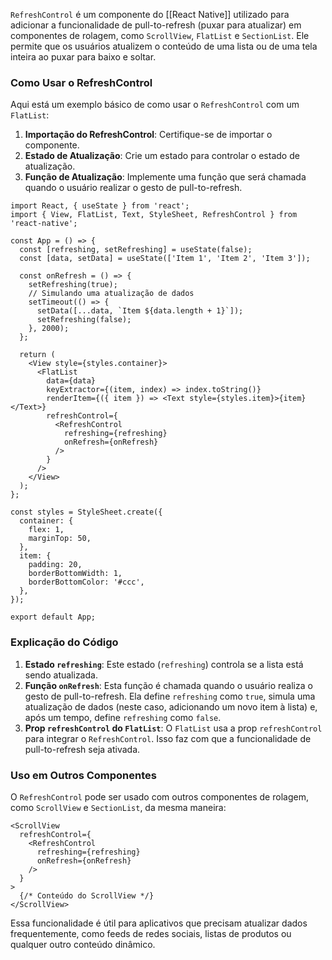 `RefreshControl` é um componente do [[React  Native]] utilizado para adicionar a funcionalidade de pull-to-refresh (puxar para atualizar) em componentes de rolagem, como `ScrollView`, `FlatList` e `SectionList`. Ele permite que os usuários atualizem o conteúdo de uma lista ou de uma tela inteira ao puxar para baixo e soltar.

### Como Usar o RefreshControl

Aqui está um exemplo básico de como usar o `RefreshControl` com um `FlatList`:

1. **Importação do RefreshControl**: Certifique-se de importar o componente.
2. **Estado de Atualização**: Crie um estado para controlar o estado de atualização.
3. **Função de Atualização**: Implemente uma função que será chamada quando o usuário realizar o gesto de pull-to-refresh.

```
import React, { useState } from 'react';
import { View, FlatList, Text, StyleSheet, RefreshControl } from 'react-native';

const App = () => {
  const [refreshing, setRefreshing] = useState(false);
  const [data, setData] = useState(['Item 1', 'Item 2', 'Item 3']);

  const onRefresh = () => {
    setRefreshing(true);
    // Simulando uma atualização de dados
    setTimeout(() => {
      setData([...data, `Item ${data.length + 1}`]);
      setRefreshing(false);
    }, 2000);
  };

  return (
    <View style={styles.container}>
      <FlatList
        data={data}
        keyExtractor={(item, index) => index.toString()}
        renderItem={({ item }) => <Text style={styles.item}>{item}</Text>}
        refreshControl={
          <RefreshControl
            refreshing={refreshing}
            onRefresh={onRefresh}
          />
        }
      />
    </View>
  );
};

const styles = StyleSheet.create({
  container: {
    flex: 1,
    marginTop: 50,
  },
  item: {
    padding: 20,
    borderBottomWidth: 1,
    borderBottomColor: '#ccc',
  },
});

export default App;
```

### Explicação do Código

1. **Estado `refreshing`**: Este estado (`refreshing`) controla se a lista está sendo atualizada.
2. **Função `onRefresh`**: Esta função é chamada quando o usuário realiza o gesto de pull-to-refresh. Ela define `refreshing` como `true`, simula uma atualização de dados (neste caso, adicionando um novo item à lista) e, após um tempo, define `refreshing` como `false`.
3. **Prop `refreshControl` do `FlatList`**: O `FlatList` usa a prop `refreshControl` para integrar o `RefreshControl`. Isso faz com que a funcionalidade de pull-to-refresh seja ativada.

### Uso em Outros Componentes

O `RefreshControl` pode ser usado com outros componentes de rolagem, como `ScrollView` e `SectionList`, da mesma maneira:

```
<ScrollView
  refreshControl={
    <RefreshControl
      refreshing={refreshing}
      onRefresh={onRefresh}
    />
  }
>
  {/* Conteúdo do ScrollView */}
</ScrollView>
```

Essa funcionalidade é útil para aplicativos que precisam atualizar dados frequentemente, como feeds de redes sociais, listas de produtos ou qualquer outro conteúdo dinâmico.



